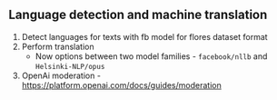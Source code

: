 ## Language detection and machine translation

1. Detect languages for texts with fb model for flores dataset format
2. Perform translation
    - Now options between two model families - `facebook/nllb` and `Helsinki-NLP/opus`
3. OpenAi moderation - https://platform.openai.com/docs/guides/moderation

